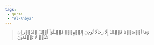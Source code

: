 ```yaml
---
tags: 
 - quran 
 - "Al-Anbya"
---
```


> وَمَآ أَرۡسَلۡنَا قَبۡلَكَ إِلَّا رِجَالٗا نُّوحِيٓ إِلَيۡهِمۡۖ فَسۡـَٔلُوٓاْ أَهۡلَ ٱلذِّكۡرِ إِن كُنتُمۡ لَا تَعۡلَمُونَ
